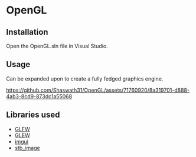 # OpenGL

## Installation

Open the OpenGL.sln file in Visual Studio.



## Usage
Can be expanded upon to create a fully fedged graphics engine.

https://github.com/Shaswath31/OpenGL/assets/71760920/8a319701-d888-4ab3-8cd9-873dc1a55068

## Libraries used
* [GLFW](https://www.glfw.org/)
* [GLEW](https://glew.sourceforge.net/)
* [imgui](https://github.com/ocornut/imgui)
* [stb_image](https://github.com/nothings/stb/blob/master/stb_image.h)




